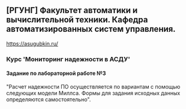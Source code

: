 ## [РГУНГ] Факультет автоматики и вычислительной техники. Кафедра автоматизированных систем управления.
https://asugubkin.ru/

### Курс 'Мониторинг надежности в АСДУ'

#### Задание по лабораторной работе №3

"Расчет надежности ПО осуществляется по вариантам с помощью следующих модели Миллса. Формы для задания исходных данных определяются самостоятельно". 